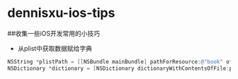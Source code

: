 # dennisxu-ios-tips
##收集一些iOS开发常用的小技巧

* 从plist中获取数据赋给字典
```Objective-C
NSString *plistPath = [[NSBundle mainBundle] pathForResource:@"book" ofType:@"plist"];
NSDictionary *dictionary = [NSDictionary dictionaryWithContentsOfFile:plistPath];
```

